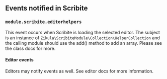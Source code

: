 ## Events notified in Scribite

### `module.scribite.editorhelpers`

This event occurs when Scribite is loading the selected editor.
The subject is an instance of `Zikula\ScribiteModule\Collection\HelperCollection` and the calling module
should use the add() method to add an array. Please see the class docs for more.

#### Editor events

Editors may notify events as well. See editor docs for more information.
